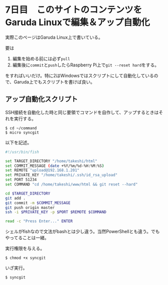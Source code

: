 # 7日目　このサイトのコンテンツをGaruda Linuxで編集＆アップ自動化

実際このページはGaruda Linux上で書いている。

要は

1. 編集を始める前には必ず`pull`
2. 編集後に`commit`と`push`したらRaspberry Pi上で`git --reset hard`をする。

をすればいいだけ。特に2はWindowsではスクリプトにして自動化しているので、Garuda上でもスクリプトを書けば良い。

## アップ自動化スクリプト

SSH接続を自動化した時と同じ要領でコマンドを自作して、アップするときはそれを実行する。

~~~shell
$ cd ~/command
$ micro syncgit
~~~

以下を記述。

~~~bash
#!/usr/bin/fish

set TARGET_DIRECTORY "/home/takeshi/html"
set COMMIT_MESSAGE (date +%Y/%m/%d-%H:%M:%S)
set REMOTE "upload@192.168.1.201"
set PRIVATE_KEY "/home/takeshi/.ssh/id_rsa_upload"
set PORT 51234
set COMMAND "cd /home/takeshi/www/html && git reset --hard"

cd $TARGET_DIRECTORY
git add .
git commit -m $COMMIT_MESSAGE
git push origin master
ssh -i $PRIVATE_KEY -p $PORT $REMOTE $COMMAND

read -c "Press Enter..." ENTER
~~~

シェルがfishなので文法がbashとは少し違う。当然PowerShellとも違う。でもやってることは一緒。

実行権限を与える。

~~~shell
$ chmod +x syncgit
~~~

いざ実行。

~~~shell
$ syncgit
~~~

